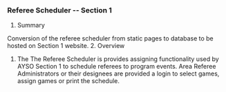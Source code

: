 ### Referee Scheduler -- Section 1

1. Summary

  Conversion of the referee scheduler from static pages to database to be hosted on Section 1 website.
2.	Overview

  1.	The The Referee Scheduler is provides assigning functionality used by AYSO Section 1 to schedule referees to program events.  Area Referee Administrators or their designees are provided a login to select games, assign games or print the schedule.

